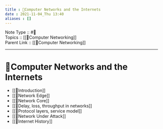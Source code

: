 ```yaml
---
title : 📶Computer Networks and the Internets
date : 2021-11-04_Thu 13:40
aliases : []
---
```

Note Type :: #📘 <br>
Topics :: [[📶Computer Networking]]<br>
Parent Link :: [[📶Computer Networking]]<br>

---
# 📶Computer Networks and the Internets

- [[📶Introduction]]
- [[📶Network Edge]]
- [[📶Network Core]]
- [[📶Delay, loss, throughput in networks]]
- [[📶Protocol layers, service model]]
- [[📶Network Under Attack]]
- [[📶Internet History]]
